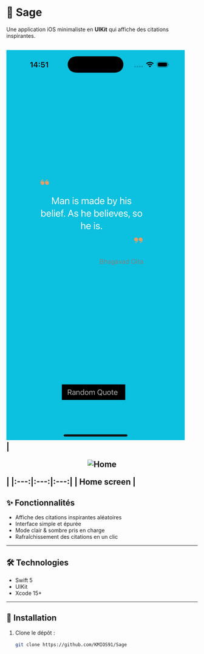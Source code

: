 # 🌿 Sage

Une application iOS minimaliste en **UIKit** qui affiche des citations inspirantes.

![Banner](Screenshots/picture.png)  
| <p align="center"><img src="SScreenshots/picture.png" width="200" alt="Home"></p> |
|:---:|:---:|:---:|
| **Home screen** |
---

## ✨ Fonctionnalités
- Affiche des citations inspirantes aléatoires
- Interface simple et épurée
- Mode clair & sombre pris en charge
- Rafraîchissement des citations en un clic

---

## 🛠️ Technologies
- Swift 5
- UIKit
- Xcode 15+

---

## 🚀 Installation
1. Clone le dépôt :
   ```bash
   git clone https://github.com/KMIOS91/Sage
